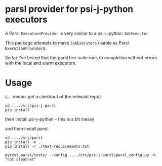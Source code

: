 parsl provider for psi-j-python executors
=========================================

A Parsl `ExecutionProvider` is very similar to a psi-j-python `JobExecutor`.

This package attempts to make `JobExecutor`s usable as Parsl `ExecutionProvider`s.

So far I've tested that the parsl test suite runs to completion without
errors with the local and slurm executors.

Usage
=====

(.... means get a checkout of the relevant repo)

```
cd ..../src/psi-j-parsl
pip install .
```

then install psi-j-python - this is a bit messy

and then install parsl:

```
cd ..../src/parsl
pip install -e .
pip install -r ./test-requirements.txt 

pytest parsl/tests/ --config ..../src/psi-j-parsl/parsl_config.py -k "not cleannet"
```
